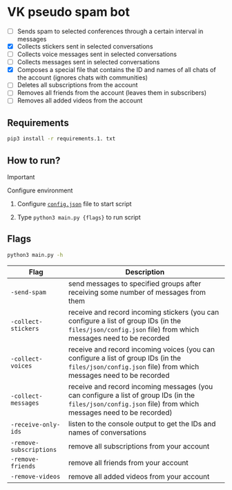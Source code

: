 # VK pseudo spam bot

- [ ] Sends spam to selected conferences through a certain interval in messages
- [x] Collects stickers sent in selected conversations
- [ ] Collects voice messages sent in selected conversations
- [ ] Collects messages sent in selected conversations
- [x] Composes a special file that contains the ID and names of all chats of the account (ignores chats with communities)
- [ ] Deletes all subscriptions from the account
- [ ] Removes all friends from the account (leaves them in subscribers)
- [ ] Removes all added videos from the account

## Requirements
```bash
pip3 install -r requirements.1. txt
```

## How to run?

> [!IMPORTANT]
> Configure environment

1. Configure [```config.json```](https://github.com/93mmm/vk-pseudo-spam-bot/tree/dev/files/json) file to start script

2. Type ```python3 main.py {flags}``` to run script

## Flags

```bash
python3 main.py -h
```



Flag | Description
-----|------------
 `-send-spam` | send messages to specified groups after receiving some number of messages from them
 `-collect-stickers` | receive and record incoming stickers (you can configure a list of group IDs (in the `files/json/config.json` file) from which messages need to be recorded
 `-collect-voices` | receive and record incoming voices (you can configure a list of group IDs (in the `files/json/config.json` file) from which messages need to be recorded
 `-collect-messages` | receive and record incoming messages (you can configure a list of group IDs (in the `files/json/config.json` file) from which messages need to be recorded)
 `-receive-only-ids` | listen to the console output to get the IDs and names of conversations
 `-remove-subscriptions` | remove all subscriptions from your account
 `-remove-friends` | remove all friends from your account
 `-remove-videos` | remove all added videos from your account

